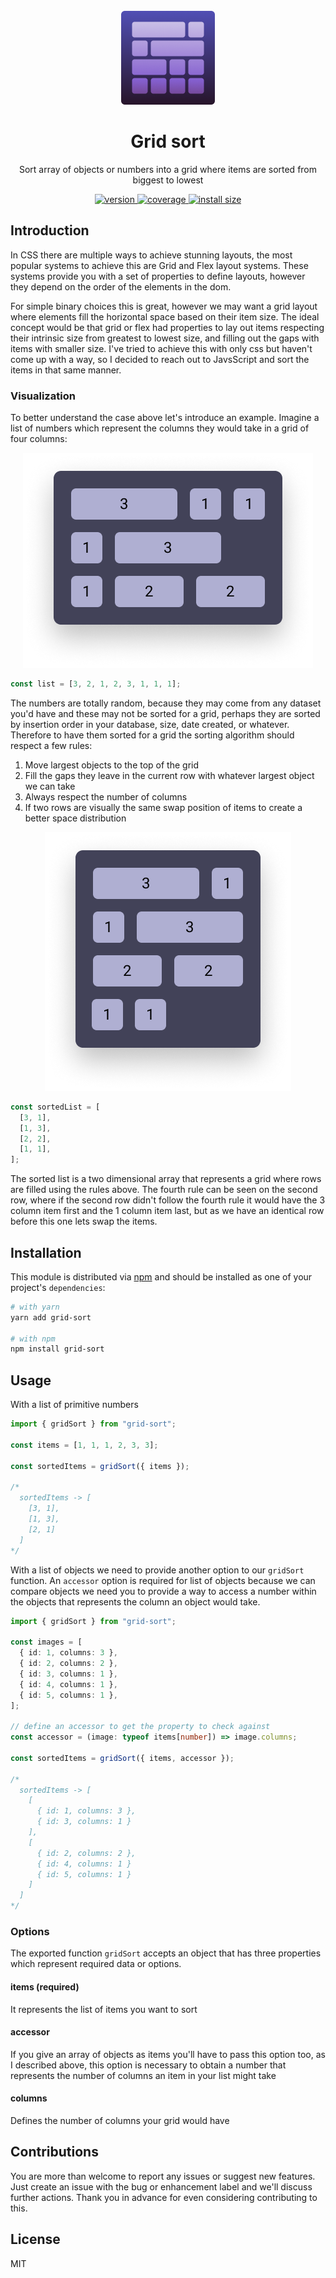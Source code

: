 <div align="center">
  <br />
  <img src="/static/grid-sort.png" alt="grid sort" height="150" />
  <h1>Grid sort</h1>
  <p>Sort array of objects or numbers into a grid where items are sorted from biggest to lowest</p>
  <a href="https://npmjs.org/package/grid-sort">
    <img src="https://badgen.net/npm/v/grid-sort" alt="version" />
  </a>
  <a href="https://github.com/luisadame/grid-sort/tree/main/tests">
    <img src="https://img.shields.io/codecov/c/github/luisadame/grid-sort" alt="coverage" />
  </a>
  <a href="https://packagephobia.now.sh/result?p=grid-sort">
    <img src="https://packagephobia.now.sh/badge?p=grid-sort" alt="install size" />
  </a>
</div>

## Introduction

In CSS there are multiple ways to achieve stunning layouts, the most popular systems to achieve this are Grid and Flex layout systems. These systems provide you with a set of properties to define layouts, however they depend on the order of the elements in the dom.

For simple binary choices this is great, however we may want a grid layout where elements fill the horizontal space based on their item size. The ideal concept would be that grid or flex had properties to lay out items respecting their intrinsic size from greatest to lowest size, and filling out the gaps with items with smaller size.
I've tried to achieve this with only css but haven't come up with a way, so I decided to reach out to JavsScript and sort the items in that same manner.

### Visualization

To better understand the case above let's introduce an example.
Imagine a list of numbers which represent the columns they would take in a grid of four columns:

<div align="center">
  <img alt="Unsorted list of rectangles that contain a number representing the column space" src="/static/unsorted-grid.png" />
</div>

```javascript
const list = [3, 2, 1, 2, 3, 1, 1, 1];
```

The numbers are totally random, because they may come from any dataset you'd have and these may not be sorted for a grid, perhaps they are sorted by insertion order in your database, size, date created, or whatever.
Therefore to have them sorted for a grid the sorting algorithm should respect a few rules:

1. Move largest objects to the top of the grid
2. Fill the gaps they leave in the current row with whatever largest object we can take
3. Always respect the number of columns
4. If two rows are visually the same swap position of items to create a better space distribution

<div align="center">
  <img alt="Sorted list of rectangles that contain a number representing the column space they take on a grid, and they are layed out based on the algorithm above" src="/static/sorted-grid.png"/>
</div>

```javascript
const sortedList = [
  [3, 1],
  [1, 3],
  [2, 2],
  [1, 1],
];
```

The sorted list is a two dimensional array that represents a grid where rows are filled using the rules above. The fourth rule can be seen on the second row, where if the second row didn't follow the fourth rule it would have the 3 column item first and the 1 column item last, but as we have an identical row before this one lets swap the items.

## Installation

This module is distributed via [npm](https://www.npmjs.com/) and should be installed as one of your project's `dependencies`:

```bash
# with yarn
yarn add grid-sort

# with npm
npm install grid-sort
```

## Usage

With a list of primitive numbers

```typescript
import { gridSort } from "grid-sort";

const items = [1, 1, 1, 2, 3, 3];

const sortedItems = gridSort({ items });

/*
  sortedItems -> [
    [3, 1],
    [1, 3],
    [2, 1]
  ]
*/
```

With a list of objects we need to provide another option to our `gridSort` function. An `accessor` option is required for list of objects because we can compare objects we need you to provide a way to access a number within the objects that represents the column an object would take.

```typescript
import { gridSort } from "grid-sort";

const images = [
  { id: 1, columns: 3 },
  { id: 2, columns: 2 },
  { id: 3, columns: 1 },
  { id: 4, columns: 1 },
  { id: 5, columns: 1 },
];

// define an accessor to get the property to check against
const accessor = (image: typeof items[number]) => image.columns;

const sortedItems = gridSort({ items, accessor });

/*
  sortedItems -> [
    [
      { id: 1, columns: 3 },
      { id: 3, columns: 1 }
    ],
    [
      { id: 2, columns: 2 },
      { id: 4, columns: 1 }
      { id: 5, columns: 1 }
    ]
  ]
*/
```

### Options

The exported function `gridSort` accepts an object that has three properties which represent required data or options.

#### items (required)

It represents the list of items you want to sort

#### accessor

If you give an array of objects as items you'll have to pass this option too, as I described above, this option is necessary to obtain a number that represents the number of columns an item in your list might take

#### columns

Defines the number of columns your grid would have

## Contributions

You are more than welcome to report any issues or suggest new features.
Just create an issue with the bug or enhancement label and we'll discuss further actions. Thank you in advance for even considering contributing to this.

## License

MIT
